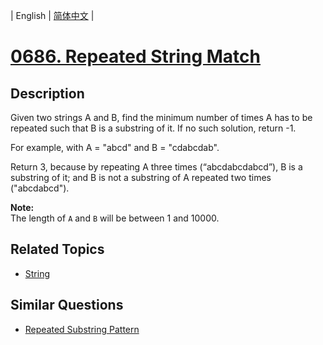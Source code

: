 
| English | [简体中文](README.md) |
# [0686. Repeated String Match](https://leetcode-cn.com/problems/repeated-string-match/)
## Description
<p>Given two strings A and B, find the minimum number of times A has to be repeated such that B is a substring of it. If no such solution, return -1.</p>

<p>For example, with A = &quot;abcd&quot; and B = &quot;cdabcdab&quot;.</p>

<p>Return 3, because by repeating A three times (&ldquo;abcdabcdabcd&rdquo;), B is a substring of it; and B is not a substring of A repeated two times (&quot;abcdabcd&quot;).</p>

<p><b>Note:</b><br />
The length of <code>A</code> and <code>B</code> will be between 1 and 10000.</p>

## Related Topics
- [String](https://leetcode-cn.com/tag/string)
## Similar Questions
- [Repeated Substring Pattern](../repeated-substring-pattern/README_EN.md)
